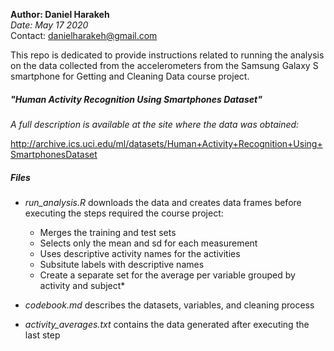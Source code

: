 **Author: Daniel Harakeh**  
_Date: May 17 2020_  
Contact: danielharakeh@gmail.com

This repo is dedicated to provide instructions related to running the analysis on the data collected from the accelerometers from the Samsung Galaxy S smartphone for Getting and Cleaning Data course project.

##### "Human Activity Recognition Using Smartphones Dataset"

_A full description is available at the site where the data was obtained:_

http://archive.ics.uci.edu/ml/datasets/Human+Activity+Recognition+Using+SmartphonesDataset

##### Files

* _run_analysis.R_ downloads the data and creates data frames before executing the steps required the course project:

  * Merges the training and test sets
  * Selects only the mean and sd for each measurement
  * Uses descriptive activity names for the activities
  * Subsitute labels with descriptive names
  * Create a separate set for the average per variable grouped by activity and subject*

* _codebook.md_ describes the datasets, variables, and cleaning process

* _activity_averages.txt_ contains the data generated after executing the last step